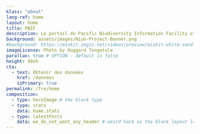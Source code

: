 ```yaml
---
klass: "about"
lang-ref: home
layout: home
title: PBIF
description: Le portail du Pacific Biodiversity Information Facility offre des données sur la biodiversité du Pacifique, disponible sur le site du GBIF.
background: assets/images/Niue-Project-Banner.png
#background: https://mixkit.imgix.net/videos/preview/mixkit-white-sand-beach-and-palm-trees-1564-0.jpg?w=1200&h=630&fit=crop
imageLicense: Photo by Huggard Tongatule
parallax: true # OPTION - default is false
height: 90vh
cta:
  - text: Obtenir des données
    href: /données
    isPrimary: true
permalink: /fre/home
composition:
  - type: heroImage # the block type
  - type: stats
    data: home.stats
  - type: latestPosts
    data: we_do_not_want_any_header # weird hack as the block layout looks for a data element and falls back to the page if none is present
---
```



